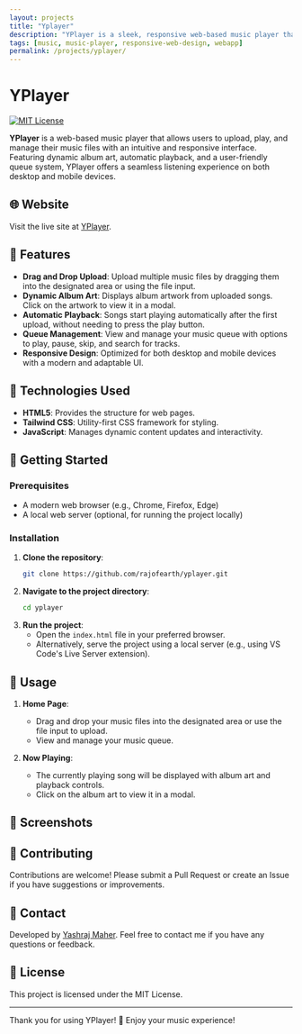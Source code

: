 ```yaml
---
layout: projects
title: "Yplayer"
description: "YPlayer is a sleek, responsive web-based music player that lets users effortlessly upload, manage, and enjoy their music files. With features like automatic playback and dynamic album art, it delivers a great experience on both desktop and mobile."
tags: [music, music-player, responsive-web-design, webapp]
permalink: /projects/yplayer/
---
```


# YPlayer

[![MIT License](https://img.shields.io/badge/License-MIT-green.svg)](https://github.com/rajofearth/yplayer/blob/main/LICENSE)

**YPlayer** is a web-based music player that allows users to upload, play, and manage their music files with an intuitive and responsive interface. Featuring dynamic album art, automatic playback, and a user-friendly queue system, YPlayer offers a seamless listening experience on both desktop and mobile devices.

## 🌐 Website

Visit the live site at [YPlayer](https://rajofearth.github.io/yplayer/).

## 📑 Features

- **Drag and Drop Upload**: Upload multiple music files by dragging them into the designated area or using the file input.
- **Dynamic Album Art**: Displays album artwork from uploaded songs. Click on the artwork to view it in a modal.
- **Automatic Playback**: Songs start playing automatically after the first upload, without needing to press the play button.
- **Queue Management**: View and manage your music queue with options to play, pause, skip, and search for tracks.
- **Responsive Design**: Optimized for both desktop and mobile devices with a modern and adaptable UI.

## 🎨 Technologies Used

- **HTML5**: Provides the structure for web pages.
- **Tailwind CSS**: Utility-first CSS framework for styling.
- **JavaScript**: Manages dynamic content updates and interactivity.

## 🚀 Getting Started

### Prerequisites

- A modern web browser (e.g., Chrome, Firefox, Edge)
- A local web server (optional, for running the project locally)

### Installation

1. **Clone the repository**:
   ```bash
   git clone https://github.com/rajofearth/yplayer.git
   ```
2. **Navigate to the project directory**:
   ```bash
   cd yplayer
   ```
3. **Run the project**:
   - Open the `index.html` file in your preferred browser.
   - Alternatively, serve the project using a local server (e.g., using VS Code's Live Server extension).

## 📝 Usage

1. **Home Page**:
   - Drag and drop your music files into the designated area or use the file input to upload.
   - View and manage your music queue.

2. **Now Playing**:
   - The currently playing song will be displayed with album art and playback controls.
   - Click on the album art to view it in a modal.

## 📸 Screenshots



## 🤝 Contributing

Contributions are welcome! Please submit a Pull Request or create an Issue if you have suggestions or improvements.

## 📧 Contact

Developed by [Yashraj Maher](https://github.com/rajofearth). Feel free to contact me if you have any questions or feedback.

## 📄 License

This project is licensed under the MIT License.

---

Thank you for using YPlayer! 🎵 Enjoy your music experience!
